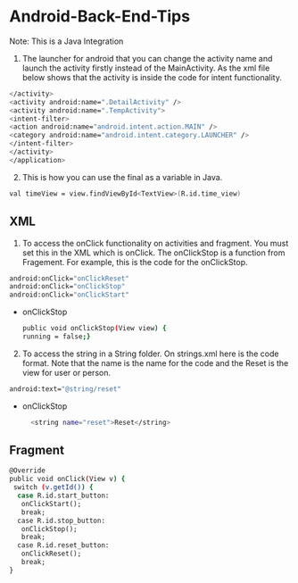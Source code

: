 # Android-Back-End-Tips
Note: This is a Java Integration

1. The launcher for android that you can change the activity name and launch the activity firstly instead of the MainActivity. As the xml file below shows that the activity is inside the code for intent functionality.
``` bash
</activity>
<activity android:name=".DetailActivity" />
<activity android:name=".TempActivity">
<intent-filter>
<action android:name="android.intent.action.MAIN" />
<category android:name="android.intent.category.LAUNCHER" />
</intent-filter>
</activity>
</application>
```
2. This is how you can use the final as a variable in Java.
``` bash
val timeView = view.findViewById<TextView>(R.id.time_view)
```

## XML
1. To access the onClick functionality on activities and fragment. You must set this in the XML which is onClick. The onClickStop is a function from Fragement. For example, this is the code for the onClickStop.
``` bash
android:onClick="onClickReset"
android:onClick="onClickStop"
android:onClick="onClickStart"
```
 - onClickStop
   ``` bash
   public void onClickStop(View view) {
   running = false;}
   ```

2. To access the string in a String folder. On strings.xml here is the code format. Note that the name is the name for the code and the Reset is the view for user or person. 
``` bash
android:text="@string/reset"
```
 - onClickStop
   ``` bash
     <string name="reset">Reset</string>
   ```

## Fragment
``` bash
@Override
public void onClick(View v) {
 switch (v.getId()) {
  case R.id.start_button:
   onClickStart();
   break;
  case R.id.stop_button:
   onClickStop();
   break;
  case R.id.reset_button:
   onClickReset();
   break;
}
```


   
